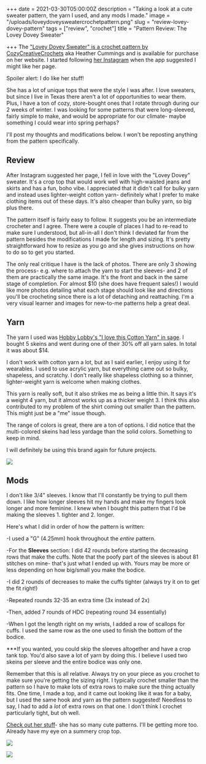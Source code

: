 
+++
date = 2021-03-30T05:00:00Z
description = "Taking a look at a cute sweater pattern, the yarn I used, and any mods I made."
image = "/uploads/loveydoveysweatercrochetpattern.png"
slug = "review-lovey-dovey-pattern"
tags = ["review", "crochet"]
title = "Pattern Review: The Lovey Dovey Sweater"

+++
The ["Lovey Dovey Sweater" is a crochet pattern by CozyCreativeCrochets](https://www.cozycreativecrochets.com/product-page/the-lovey-dovey-sweater-crochet-pattern) aka Heather Cummings and is available for purchase on her website. I started following [her Instagram](https://www.instagram.com/cozycreativecrochets/) when the app suggested I might like her page.

Spoiler alert: I do like her stuff!

She has a lot of unique tops that were the style I was after. I love sweaters, but since I live in Texas there aren't a lot of opportunities to wear them. Plus, I have a ton of cozy, store-bought ones that I rotate through during our 2 weeks of winter. I was looking for some patterns that were long-sleeved, fairly simple to make, and would be appropriate for our climate- maybe something I could wear into spring perhaps?

I'll post my thoughts and modifications below. I won't be reposting anything from the pattern specifically.

## Review

After Instagram suggested her page, I fell in love with the "Lovey Dovey" sweater. It's a crop top that would work well with high-waisted jeans and skirts and has a fun, boho vibe. I appreciated that it didn't call for bulky yarn and instead uses lighter-weight cotton yarn- definitely what I prefer to make clothing items out of these days. It's also cheaper than bulky yarn, so big plus there.

The pattern itself is fairly easy to follow. It suggests you be an intermediate crocheter and I agree. There were a couple of places I had to re-read to make sure I understood, but all-in-all I don't think I deviated far from the pattern besides the modifications I made for length and sizing. It's pretty straightforward how to resize as you go and she gives instructions on how to do so to get you started.

The only real critique I have is the lack of photos. There are only 3 showing the process- e.g. where to attach the yarn to start the sleeves- and 2 of them are practically the same image. It's the front and back in the same stage of completion. For almost $10 (she does have frequent sales!) I would like more photos detailing what each stage should look like and directions you'll be crocheting since there is a lot of detaching and reattaching. I'm a very visual learner and images for new-to-me patterns help a great deal.

## Yarn

The yarn I used was [Hobby Lobby's "I love this Cotton Yarn" in sage](https://www.hobbylobby.com/Yarn-Needle-Art/Yarn/Sage-I-Love-This-Cotton-Yarn/p/36185). I bought 5 skeins and went during one of their 30% off all yarn sales. In total it was about $14.

I don't work with cotton yarn a lot, but as I said earlier, I enjoy using it for wearables. I used to use acrylic yarn, but everything came out so bulky, shapeless, and scratchy. I don't really like shapeless clothing so a thinner, lighter-weight yarn is welcome when making clothes.

This yarn is really soft, but it also strikes me as being a little thin. It says it's a weight 4 yarn, but it almost works up as a thicker weight 3. I think this also contributed to my problem of the shirt coming out smaller than the pattern. This might just be a "me" issue though.

The range of colors is great, there are a ton of options. I did notice that the multi-colored skeins had less yardage than the solid colors. Something to keep in mind.

I will definitely be using this brand again for future projects.

![](/uploads/lovedoveycrochet.jpg)

## Mods

I don't like 3/4" sleeves. I know that I'll constantly be trying to pull them down. I like how longer sleeves hit my hands and make my fingers look longer and more feminine. I knew when I bought this pattern that I'd be making the sleeves 1. tighter and 2. longer.

Here's what I did in order of how the pattern is written:

\-I used a "G" (4.25mm) hook throughout the _entire_ pattern.

\-For the **Sleeves** section: I did 42 rounds before starting the decreasing rows that make the cuffs. Note that the poofy part of the sleeves is about 81 stitches on mine- that's just what I ended up with. Yours may be more or less depending on how big/small you make the bodice.

\-I did 2 rounds of decreases to make the cuffs tighter (always try it on to get the fit right!)

\-Repeated rounds 32-35 an extra time (3x instead of 2x)

\-Then, added 7 rounds of HDC (repeating round 34 essentially)

\-When I got the length right on my wrists, I added a row of scallops for cuffs. I used the same row as the one used to finish the bottom of the bodice.

\***If you wanted, you could skip the sleeves altogether and have a crop tank top. You'd also save a lot of yarn by doing this. I believe I used two skeins per sleeve and the entire bodice was only one.

Remember that this is all relative. Always try on your piece as you crochet to make sure you're getting the sizing right. I typically crochet smaller than the pattern so I have to make lots of extra rows to make sure the thing actually fits. One time, I made a top, and it came out looking like it was for a baby, but I used the same hook and yarn as the pattern suggested! Needless to say, I had to add a _lot_ of extra rows on that one. I don't think I crochet particularly tight, but oh well.

[Check out her stuff](https://www.cozycreativecrochets.com/)- she has so many cute patterns. I'll be getting more too. Already have my eye on a summery crop top.

![](/uploads/lovedoveycrochet_2.jpg)

![](/uploads/lovedoveycrochet_1.jpg)

